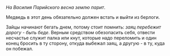 _На Василия Парийского весна землю парит_.

Медведь в этот день обязательно должен встать и выйти из берлоги.

Зайцы начинают бегать днем, потому стоит помнить: _заяц перебежит дорогу - быть беде_. Верным средством обезопасить себя, отвести несчастье служит палка или кнут, которые надо переломить и один конец бросить в ту сторону, откуда выбежал заяц, а другую - в ту, куда он побежал.